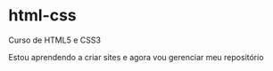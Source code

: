 # html-css
 Curso de HTML5 e CSS3

Estou aprendendo a criar sites e agora vou gerenciar meu repositório